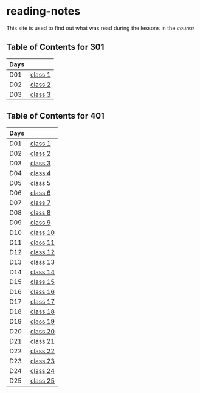 # reading-notes

This site is used to find out what was read during the lessons in the *course*

## Table of Contents for 301
  
| Days  |       |
| ---   |   --- |
|  D01  |    [class 1](301/read01.md)   |
|  D02  |    [class 2](301/read02.md)   |
|  D03  |    [class 3](301/read03.md)   |



## Table of Contents for 401

| Days  |       |
| ---   |   --- |
|  D01  |    [class 1](401/read01.md)   |
|  D02  |    [class 2](401/read02.md)   |
|  D03  |    [class 3](401/read03.md)   |
|  D04  |    [class 4](401/read04.md)   |
|  D05  |    [class 5](401/read05.md)   |
|  D06  |    [class 6](401/read06.md)   |
|  D07  |    [class 7](401/read07.md)   |
|  D08  |    [class 8](401/read08.md)   |
|  D09  |    [class 9](401/read09.md)   |
|  D10  |    [class 10](401/read10.md)  |
|  D11  |    [class 11](401/read11.md)  |
|  D12  |    [class 12](401/read12.md)  |
|  D13  |    [class 13](401/read13.md)  |
|  D14  |    [class 14](401/read14.md)  |
|  D15  |    [class 15](401/read15.md)  |
|  D16  |    [class 16](401/read16.md)  |
|  D17  |    [class 17](401/read17.md)  |
|  D18  |    [class 18](401/read18.md)  |
|  D19  |    [class 19](401/read19.md)  |
|  D20  |    [class 20](401/read20.md)  |
|  D21  |    [class 21](401/read21.md)  |
|  D22  |    [class 22](401/read22.md)  |
|  D23  |    [class 23](401/read23.md)  |
|  D24  |    [class 24](401/read24.md)  |
|  D25  |    [class 25](401/read25.md)  |




